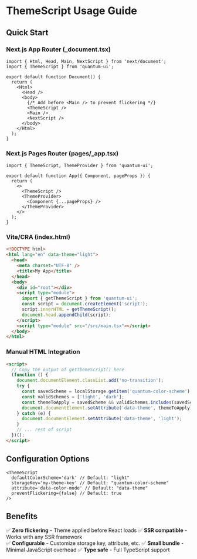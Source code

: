 # ThemeScript Usage Guide

## Quick Start

### Next.js App Router (\_document.tsx)

```tsx
import { Html, Head, Main, NextScript } from 'next/document';
import { ThemeScript } from 'quantum-ui';

export default function Document() {
  return (
    <Html>
      <Head />
      <body>
        {/* Add before <Main /> to prevent flickering */}
        <ThemeScript />
        <Main />
        <NextScript />
      </body>
    </Html>
  );
}
```

### Next.js Pages Router (pages/\_app.tsx)

```tsx
import { ThemeScript, ThemeProvider } from 'quantum-ui';

export default function App({ Component, pageProps }) {
  return (
    <>
      <ThemeScript />
      <ThemeProvider>
        <Component {...pageProps} />
      </ThemeProvider>
    </>
  );
}
```

### Vite/CRA (index.html)

```html
<!DOCTYPE html>
<html lang="en" data-theme="light">
  <head>
    <meta charset="UTF-8" />
    <title>My App</title>
  </head>
  <body>
    <div id="root"></div>
    <script type="module">
      import { getThemeScript } from 'quantum-ui';
      const script = document.createElement('script');
      script.innerHTML = getThemeScript();
      document.head.appendChild(script);
    </script>
    <script type="module" src="/src/main.tsx"></script>
  </body>
</html>
```

### Manual HTML Integration

```html
<script>
  // Copy the output of getThemeScript() here
  (function () {
    document.documentElement.classList.add('no-transition');
    try {
      const savedScheme = localStorage.getItem('quantum-color-scheme');
      const validSchemes = ['light', 'dark'];
      const themeToApply = savedScheme && validSchemes.includes(savedScheme) ? savedScheme : 'light';
      document.documentElement.setAttribute('data-theme', themeToApply);
    } catch (e) {
      document.documentElement.setAttribute('data-theme', 'light');
    }
    // ... rest of script
  })();
</script>
```

## Configuration Options

```tsx
<ThemeScript
  defaultColorScheme='dark' // Default: "light"
  storageKey='my-theme-key' // Default: "quantum-color-scheme"
  attribute='data-color-mode' // Default: "data-theme"
  preventFlickering={false} // Default: true
/>
```

## Benefits

✅ **Zero flickering** - Theme applied before React loads
✅ **SSR compatible** - Works with any SSR framework  
✅ **Configurable** - Customize storage key, attribute, etc.
✅ **Small bundle** - Minimal JavaScript overhead
✅ **Type safe** - Full TypeScript support
